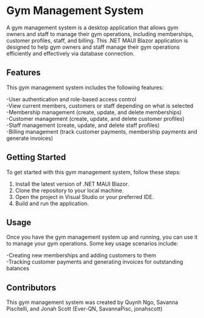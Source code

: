 # Gym Management System

A gym management system is a desktop application that allows gym owners and staff to manage their gym operations, including memberships, customer profiles, staff, and billing. This .NET MAUI Blazor application is designed to help gym owners and staff manage their gym operations efficiently and effectively via database connection.

## Features ##

This gym management system includes the following features:

-User authentication and role-based access control <br>
-View current members, customers or staff depending on what is selected <br>
-Membership management (create, update, and delete memberships) <br>
-Customer management (create, update, and delete customer profiles) <br>
-Staff management (create, update, and delete staff profiles) <br>
-Billing management (track customer payments, membership payments and generate invoices) <br>

## Getting Started ##

To get started with this gym management system, follow these steps:

1. Install the latest version of .NET MAUI Blazor. <br>
2. Clone the repository to your local machine. <br>
3. Open the project in Visual Studio or your preferred IDE. <br>
4. Build and run the application. <br>

## Usage ##

Once you have the gym management system up and running, you can use it to manage your gym operations. Some key usage scenarios include:

-Creating new memberships and adding customers to them <br>
-Tracking customer payments and generating invoices for outstanding balances <br>

## Contributors ##

This gym management system was created by Quynh Ngo, Savanna Piscitelli, and Jonah Scott (Ever-QN, SavannaPisc, jonahscott)
